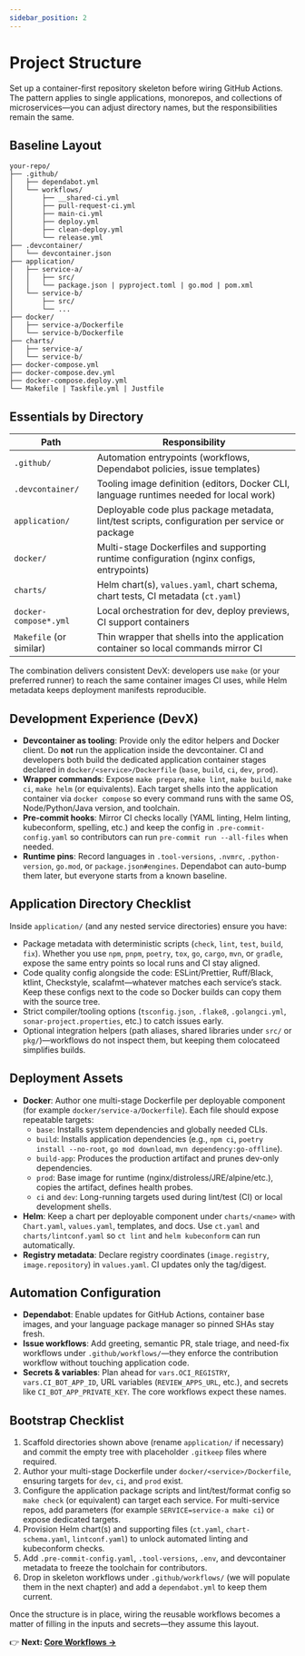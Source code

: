 ```yaml
---
sidebar_position: 2
---
```


# Project Structure

Set up a container-first repository skeleton before wiring GitHub Actions. The pattern applies to single applications, monorepos, and collections of microservices—you can adjust directory names, but the responsibilities remain the same.

## Baseline Layout

```
your-repo/
├── .github/
│   ├── dependabot.yml
│   └── workflows/
│       ├── __shared-ci.yml
│       ├── pull-request-ci.yml
│       ├── main-ci.yml
│       ├── deploy.yml
│       ├── clean-deploy.yml
│       └── release.yml
├── .devcontainer/
│   └── devcontainer.json
├── application/
│   ├── service-a/
│   │   ├── src/
│   │   └── package.json | pyproject.toml | go.mod | pom.xml
│   └── service-b/
│       ├── src/
│       └── ...
├── docker/
│   ├── service-a/Dockerfile
│   └── service-b/Dockerfile
├── charts/
│   ├── service-a/
│   └── service-b/
├── docker-compose.yml
├── docker-compose.dev.yml
├── docker-compose.deploy.yml
└── Makefile | Taskfile.yml | Justfile
```

## Essentials by Directory

| Path                    | Responsibility                                                                                 |
| ----------------------- | ---------------------------------------------------------------------------------------------- |
| `.github/`              | Automation entrypoints (workflows, Dependabot policies, issue templates)                       |
| `.devcontainer/`        | Tooling image definition (editors, Docker CLI, language runtimes needed for local work)        |
| `application/`          | Deployable code plus package metadata, lint/test scripts, configuration per service or package |
| `docker/`               | Multi-stage Dockerfiles and supporting runtime configuration (nginx configs, entrypoints)      |
| `charts/`               | Helm chart(s), `values.yaml`, chart schema, chart tests, CI metadata (`ct.yaml`)               |
| `docker-compose*.yml`   | Local orchestration for dev, deploy previews, CI support containers                            |
| `Makefile` (or similar) | Thin wrapper that shells into the application container so local commands mirror CI            |

The combination delivers consistent DevX: developers use `make` (or your preferred runner) to reach the same container images CI uses, while Helm metadata keeps deployment manifests reproducible.

## Development Experience (DevX)

- **Devcontainer as tooling**: Provide only the editor helpers and Docker client. Do **not** run the application inside the devcontainer. CI and developers both build the dedicated application container stages declared in `docker/<service>/Dockerfile` (`base`, `build`, `ci`, `dev`, `prod`).
- **Wrapper commands**: Expose `make prepare`, `make lint`, `make build`, `make ci`, `make helm` (or equivalents). Each target shells into the application container via `docker compose` so every command runs with the same OS, Node/Python/Java version, and toolchain.
- **Pre-commit hooks**: Mirror CI checks locally (YAML linting, Helm linting, kubeconform, spelling, etc.) and keep the config in `.pre-commit-config.yaml` so contributors can run `pre-commit run --all-files` when needed.
- **Runtime pins**: Record languages in `.tool-versions`, `.nvmrc`, `.python-version`, `go.mod`, or `package.json#engines`. Dependabot can auto-bump them later, but everyone starts from a known baseline.

## Application Directory Checklist

Inside `application/` (and any nested service directories) ensure you have:

- Package metadata with deterministic scripts (`check`, `lint`, `test`, `build`, `fix`). Whether you use `npm`, `pnpm`, `poetry`, `tox`, `go`, `cargo`, `mvn`, or `gradle`, expose the same entry points so local runs and CI stay aligned.
- Code quality config alongside the code: ESLint/Prettier, Ruff/Black, ktlint, Checkstyle, scalafmt—whatever matches each service’s stack. Keep these configs next to the code so Docker builds can copy them with the source tree.
- Strict compiler/tooling options (`tsconfig.json`, `.flake8`, `.golangci.yml`, `sonar-project.properties`, etc.) to catch issues early.
- Optional integration helpers (path aliases, shared libraries under `src/` or `pkg/`)—workflows do not inspect them, but keeping them colocateed simplifies builds.

## Deployment Assets

- **Docker**: Author one multi-stage Dockerfile per deployable component (for example `docker/service-a/Dockerfile`). Each file should expose repeatable targets:
  - `base`: Installs system dependencies and globally needed CLIs.
  - `build`: Installs application dependencies (e.g., `npm ci`, `poetry install --no-root`, `go mod download`, `mvn dependency:go-offline`).
  - `build-app`: Produces the production artifact and prunes dev-only dependencies.
  - `prod`: Base image for runtime (nginx/distroless/JRE/alpine/etc.), copies the artifact, defines health probes.
  - `ci` and `dev`: Long-running targets used during lint/test (CI) or local development shells.
- **Helm**: Keep a chart per deployable component under `charts/<name>` with `Chart.yaml`, `values.yaml`, templates, and docs. Use `ct.yaml` and `charts/lintconf.yaml` so `ct lint` and `helm kubeconform` can run automatically.
- **Registry metadata**: Declare registry coordinates (`image.registry`, `image.repository`) in `values.yaml`. CI updates only the tag/digest.

## Automation Configuration

- **Dependabot**: Enable updates for GitHub Actions, container base images, and your language package manager so pinned SHAs stay fresh.
- **Issue workflows**: Add greeting, semantic PR, stale triage, and need-fix workflows under `.github/workflows/`—they enforce the contribution workflow without touching application code.
- **Secrets & variables**: Plan ahead for `vars.OCI_REGISTRY`, `vars.CI_BOT_APP_ID`, URL variables (`REVIEW_APPS_URL`, etc.), and secrets like `CI_BOT_APP_PRIVATE_KEY`. The core workflows expect these names.

## Bootstrap Checklist

1. Scaffold directories shown above (rename `application/` if necessary) and commit the empty tree with placeholder `.gitkeep` files where required.
2. Author your multi-stage Dockerfile under `docker/<service>/Dockerfile`, ensuring targets for `dev`, `ci`, and `prod` exist.
3. Configure the application package scripts and lint/test/format config so `make check` (or equivalent) can target each service. For multi-service repos, add parameters (for example `SERVICE=service-a make ci`) or expose dedicated targets.
4. Provision Helm chart(s) and supporting files (`ct.yaml`, `chart-schema.yaml`, `lintconf.yaml`) to unlock automated linting and kubeconform checks.
5. Add `.pre-commit-config.yaml`, `.tool-versions`, `.env`, and devcontainer metadata to freeze the toolchain for contributors.
6. Drop in skeleton workflows under `.github/workflows/` (we will populate them in the next chapter) and add a `dependabot.yml` to keep them current.

Once the structure is in place, wiring the reusable workflows becomes a matter of filling in the inputs and secrets—they assume this layout.

👉 **Next: [Core Workflows →](./03-core-workflows.md)**
